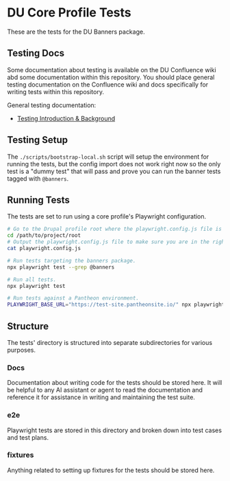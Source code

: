 # DU Core Profile Tests

These are the tests for the DU Banners package.

## Testing Docs

Some documentation about testing is available on the DU Confluence wiki abd some documentation 
within this repository. You should place general testing documentation on the Confluence wiki 
and docs specifically for writing tests within this repository.

General testing documentation:
- [Testing Introduction & Background](https://ducloudwiki.atlassian.net/wiki/spaces/DS/pages/1168900125/Testing+-+Introduction+Background)

## Testing Setup

The `./scripts/bootstrap-local.sh` script will setup the environment for running the tests, but 
the config import does not work right now so the only test is a "dummy test" that will pass and 
prove you can run the banner tests tagged with `@banners`.

## Running Tests

The tests are set to run using a core profile's Playwright configuration.

```bash
# Go to the Drupal profile root where the playwright.config.js file is located.
cd /path/to/project/root
# Output the playwright.config.js file to make sure you are in the right directory.
cat playwright.config.js

# Run tests targeting the banners package.
npx playwright test --grep @banners

# Run all tests.
npx playwright test 

# Run tests against a Pantheon environment.
PLAYWRIGHT_BASE_URL="https://test-site.pantheonsite.io/" npx playwright test --grep @banners 
```

## Structure

The tests' directory is structured into separate subdirectories for various purposes.

### Docs

Documentation about writing code for the tests should be stored here. It will be helpful to any 
AI assistant or agent to read the documentation and reference it for assistance in writing and 
maintaining the test suite.

### e2e

Playwright tests are stored in this directory and broken down into test cases and test plans.

### fixtures

Anything related to setting up fixtures for the tests should be stored here.
